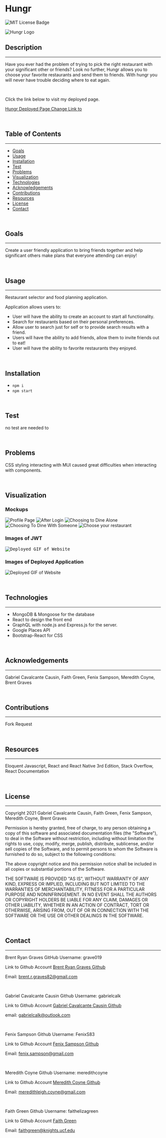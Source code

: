 # Hungr

  ![MIT License Badge](https://img.shields.io/badge/License-MIT-yellow.svg)

![Hungr Logo](assets/images/hungr.jpg)
  ## Description
------
  Have you ever had the problem of trying to pick the right restaurant with your significant other or friends? Look no further, Hungr allows you to choose your favorite restaurants and send them to friends. With hungr you will never have trouble deciding where to eat again.
  
  <br>


  Click the link below to visit my deployed page.

  [Hungr Deployed Page Change Link to ](https://github.com/gabrielcalk/hungr)

<br>


  ## Table of Contents
  -------------
  * [Goals](#goals)
  * [Usage](#usage) 
  * [Installation](#installation)  
  * [Test](#test)
  * [Problems](#problems)
  * [Visualization](#visualization)
  * [Technologies](#technologies)
  * [Acknowledgements](#acknowledgements)
  * [Contributions](#contributions)
  * [Resources](#resources)
  * [License](#license) 
  * [Contact](#contact) 
  
  <br>


  ## Goals
------
Create a user friendly application to bring friends together and help significant others make plans that everyone attending can enjoy!

<br>

  ## Usage
-----
  Restaurant selector and food planning application.

  Application allows users to:
  * User will have the ability to create an account to start all functionality.
  * Search for restaurants based on their personal preferences.
  * Allow user to search just for self or to provide search results with a friend.
  * Users will have the ability to add friends, allow them to invite friends out to eat!
  * User will have the ability to favorite restaurants they enjoyed.

<br>


  ## Installation
  
 *  `npm i`
 *  `npm start`

<br>


  ## Test

  no test are needed to 

<br>


  ## Problems

  CSS styling interacting with MUI caused great difficulties when interacting with components.

<br>


  ## Visualization

  ### Mockups
  ![Profile Page](assets/images/Profile%20page.png)
  ![After Login](assets/images/AfterLogin.png)
  ![Choosing to Dine Alone](assets/images/soloquestions.png)
  ![Choosing To Dine With Someone](assets/images/friendquestions.png)
  ![Choose your restaurant](assets/images/restaurant%20swipe.png)

   ### Images of JWT
  <kbd>![Deployed GIF of Website](assets/images/hungrJWT.png)</kbd>

  
  ### Images of Deployed Application
  ![Deployed GIF of Website](assets/images/hungr.gif)


<br>

  ## Technologies
  ----------
  * MongoDB & Mongoose for the database
  * React to design the front end
  * GraphQL with node.js and Express.js for the server.
  * Google Places API
  * Bootstrap-React for CSS

<br>


  ## Acknowledgements
--------------
  Gabriel Cavalcante Causin, Faith Green, Fenix Sampson, Meredith Coyne, Brent Graves

<br>


  ## Contributions
-------------
  Fork Request

<br>


  ## Resources
 ------------------
  Eloquent Javascript, React and React Native 3rd Edition, Stack Overflow, React Documentation

<br>


  ## License
-----------------
  Copyright 2021 Gabriel Cavalcante Causin, Faith Green, Fenix Sampson, Meredith Coyne, Brent Graves

  Permission is hereby granted, free of charge, to any person obtaining a copy of this software and associated documentation files (the "Software"), to deal in the Software without restriction, including without limitation the rights to use, copy, modify, merge, publish, distribute, sublicense, and/or sell copies of the Software, and to permit persons to whom the Software is furnished to do so, subject to the following conditions:
  
  The above copyright notice and this permission notice shall be included in all copies or substantial portions of the Software.
  
  THE SOFTWARE IS PROVIDED "AS IS", WITHOUT WARRANTY OF ANY KIND, EXPRESS OR IMPLIED, INCLUDING BUT NOT LIMITED TO THE WARRANTIES OF MERCHANTABILITY, FITNESS FOR A PARTICULAR PURPOSE AND NONINFRINGEMENT. IN NO EVENT SHALL THE AUTHORS OR COPYRIGHT HOLDERS BE LIABLE FOR ANY CLAIM, DAMAGES OR OTHER LIABILITY, WHETHER IN AN ACTION OF CONTRACT, TORT OR OTHERWISE, ARISING FROM, OUT OF OR IN CONNECTION WITH THE SOFTWARE OR THE USE OR OTHER DEALINGS IN THE SOFTWARE.

<br>


  ## Contact
  ----------------
  Brent Ryan Graves GitHub Username: grave019  
 
  Link to Github Account [Brent Ryan Graves Github](https://github.com/grave019)

  Email: brent.r.graves82@gmail.com

  <br>

  Gabriel Cavalcante Causin Github Username: gabrielcalk

  Link to Github Account [Gabriel Cavalcante Causin Github](https://github.com/gabrielcalk)

  email: gabrielcalk@outlook.com

  <br>

  Fenix Sampson Github Username: FenixS83

  Link to Github Account [Fenix Sampson Github](https://github.com/FenixS83)

  Email: fenix.sampson@gmail.com

  <br>

  Meredith Coyne Github Username: meredithcoyne

  Link to Github Account [Meredith Coyne Github](https://github.com/meredithcoyne)

  Email: meredithleigh.coyne@gmail.com

  <br>

  Faith Green Github Username: faithelizagreen

  Link to Github Account [Faith Green](https://github.com/faithelizagreen)

  Email: faithgreen@knights.ucf.edu